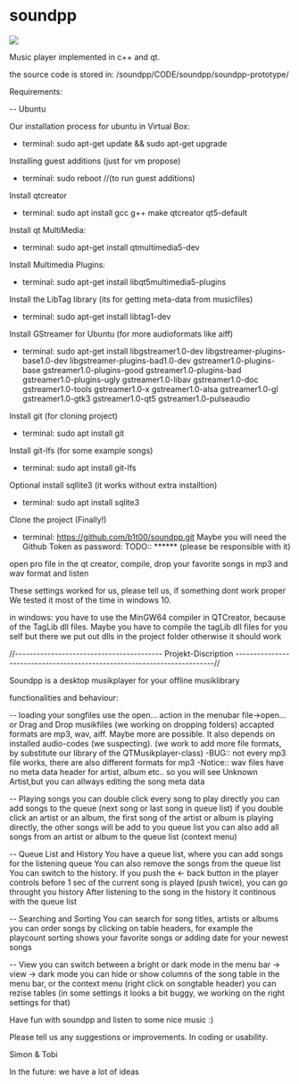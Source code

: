 # soundpp

![](CODE/soundpp/soundpp-prototype/img/logo_groß.png)


Music player implemented in c++ and qt.

the source code is stored in: /soundpp/CODE/soundpp/soundpp-prototype/

Requirements:

-- Ubuntu

Our installation process for ubuntu in Virtual Box: 
- terminal: sudo apt-get update && sudo apt-get upgrade

Installing guest additions (just for vm propose)
- terminal: sudo reboot //(to run guest additions)

Install qtcreator 
- terminal: sudo apt install gcc g++ make qtcreator qt5-default

Install qt MultiMedia:
- terminal: sudo apt-get install qtmultimedia5-dev

Install Multimedia Plugins:
- terminal: sudo apt-get install libqt5multimedia5-plugins

Install the LibTag library (its for getting meta-data from musicfiles)
- terminal: sudo apt-get install libtag1-dev

Install GStreamer for Ubuntu (for more audioformats like aiff)
- terminal: sudo apt-get install libgstreamer1.0-dev libgstreamer-plugins-base1.0-dev libgstreamer-plugins-bad1.0-dev gstreamer1.0-plugins-base gstreamer1.0-plugins-good gstreamer1.0-plugins-bad gstreamer1.0-plugins-ugly gstreamer1.0-libav gstreamer1.0-doc gstreamer1.0-tools gstreamer1.0-x gstreamer1.0-alsa gstreamer1.0-gl gstreamer1.0-gtk3 gstreamer1.0-qt5 gstreamer1.0-pulseaudio

Install git (for cloning project)
- terminal: sudo apt install git

Install git-lfs (for some example songs)
- terminal: sudo apt install git-lfs

Optional install sqllite3 (it works without extra installtion)
- terminal: sudo apt install sqlite3

Clone the project (Finally!)
- terminal: https://github.com/b1t00/soundpp.git
Maybe you will need the Github Token as password:
TODO:: ******
(please be responsible with it)

open pro file in the qt creator, compile, drop your favorite songs in mp3 and wav format and listen

These settings worked for us, please tell us, if something dont work proper
We tested it most of the time in windows 10.


in windows:
you have to use the MinGW64 compiler in QTCreator, because of the TagLib dll files. Maybe you have to compile the tagLib dll files for you self
but there we put out dlls in the project folder
otherwise it should work 


//----------------------------------------- Projekt-Discription ------------------------------------------------------------------------//

Soundpp is a desktop musikplayer for your offline musiklibrary

functionalities and behaviour:

-- loading your songfiles
use the open... action in the menubar file->open... or 
Drag and Drop musikfiles (we working on dropping folders)
accapted formats are mp3, wav, aiff. Maybe more are possible. It also depends on installed audio-codes (we suspecting).
(we work to add more file formats, by substitute our library of the QTMusikplayer-class)
-BUG:: not every mp3 file works, there are also different formats for mp3
-Notice:: wav files have no meta data header for artist, album etc.. so you will see Unknown Artist,but you can allways editing the song meta data

-- Playing songs
you can double click every song to play directly
you can add songs to the queue (next song or last song in queue list)
if you double click an artist or an album, 
the first song of the artist or album is playing directly, the other songs will be add to you queue list
you can also add all songs from an artist or album to the queue list (context menu)

-- Queue List and History
You have a queue list, where you can add songs for the listening queue
You can also remove the songs from the queue list
You can switch to the history. 
If you push the <- back button in the player controls before 1 sec of the current song is played (push twice), you can go throught you history
After listening to the song in the history it continous with the queue list

-- Searching and Sorting
You can search for song titles, artists or albums
you can order songs by clicking on table headers, 
for example the playcount sorting shows your favorite songs or adding date for your newest songs

-- View
you can switch between a bright or dark mode in the menu bar -> view -> dark mode
you can hide or show columns of the song table in the menu bar, or the context menu (right click on songtable header)
you can rezise tables (in some settings it looks a bit buggy, we working on the right settings for that)


Have fun with soundpp and listen to some nice music :) 

Please tell us any suggestions or improvements. In coding or usability.

Simon & Tobi 

In the future:
we have a lot of ideas 
